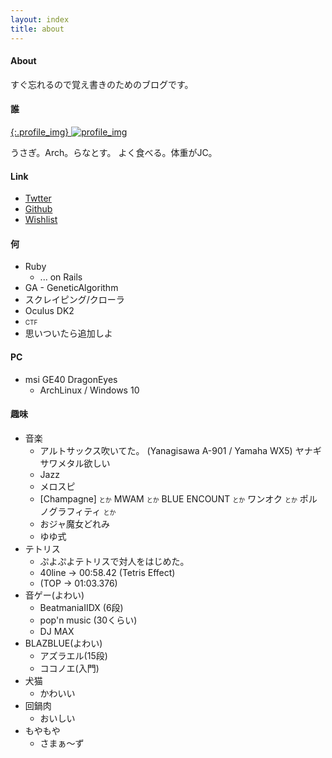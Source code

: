 ```yaml
---
layout: index
title: about
---
```


#### About
すぐ忘れるので覚え書きのためのブログです。

#### 誰

[{:.profile_img}
![profile_img](https://pbs.twimg.com/profile_images/625003062336204800/aT0IGkPy.png)](https://twitter.com/Ranats85)

うさぎ。Arch。らなとす。
よく食べる。体重がJC。

#### Link
- [Twtter](https://twitter.com/Ranats85)
- [Github](https://github.com/Ranats)
- [Wishlist](http://www.amazon.co.jp/registry/wishlist/1YM9QBHU730RY)

#### 何
- Ruby
    - ... on Rails
- GA - GeneticAlgorithm
- スクレイピング/クローラ
- Oculus DK2
- <font size=1.2em>CTF</font>
- 思いついたら追加しよ

#### PC
- msi GE40 DragonEyes
	- ArchLinux / Windows 10

#### 趣味
- 音楽
	- アルトサックス吹いてた。
		(Yanagisawa A-901 / Yamaha WX5)
		ヤナギサワメタル欲しい
	- Jazz
	- メロスピ
	- [Champagne] <font size=1em>とか</font> MWAM <font size=1em>とか</font> BLUE ENCOUNT <font size=1em>とか</font> ワンオク <font size=1em>とか</font> ポルノグラフィティ <font size=1em>とか</font>
	- おジャ魔女どれみ
	- ゆゆ式
- テトリス
	- ぷよぷよテトリスで対人をはじめた。
	- 40line -> 00:58.42 (Tetris Effect)
	- (TOP -> 01:03.376)
- 音ゲー(よわい)
	- BeatmaniaIIDX (6段)
	- pop'n music (30くらい)
	- DJ MAX
- BLAZBLUE(よわい)
	- アズラエル(15段)
	- ココノエ(入門)
- 犬猫
    - かわいい
- 回鍋肉
    - おいしい
- もやもや
	- さまぁ～ず

